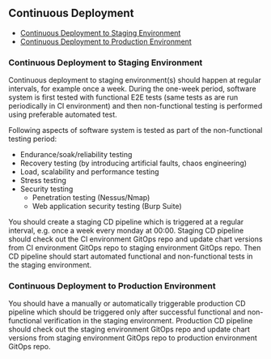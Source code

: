 ## Continuous Deployment

- [Continuous Deployment to Staging Environment](#cdstaging)
- [Continuous Deployment to Production Environment](#cdproduction)

### <a name="cdstaging"></a> Continuous Deployment to Staging Environment
Continuous deployment to staging environment(s) should happen at regular intervals, for example
once a week. During the one-week period, software system is first tested with functional E2E tests (same tests
as are run periodically in CI environment) and then non-functional testing is performed using preferable automated
test.

Following aspects of software system is tested as part of the non-functional testing period:
- Endurance/soak/reliability testing
- Recovery testing (by introducing artificial faults, chaos engineering)
- Load, scalability and performance testing
- Stress testing
- Security testing
  - Penetration testing (Nessus/Nmap)
  - Web application security testing (Burp Suite)

You should create a staging CD pipeline which is triggered at a regular interval, e.g. once a week
every monday at 00:00. Staging CD pipeline should check out the CI environment GitOps repo and 
update chart versions from CI environment GitOps repo to staging environment GitOps repo.
Then CD pipeline should start automated functional and non-functional tests in the staging environment.

### <a name="cdproduction"></a> Continuous Deployment to Production Environment
You should have a manually or automatically triggerable production CD pipeline which should be 
triggered only after successful functional and non-functional verification in the staging environment.
Production CD pipeline should check out the staging environment GitOps repo and update chart versions
from staging environment GitOps repo to production environment GitOps repo.


